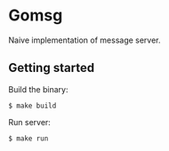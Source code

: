 # Gomsg

Naive implementation of message server.

## Getting started

Build the binary:

    $ make build

Run server:

    $ make run

